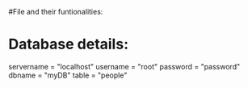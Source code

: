 
#File and their funtionalities:





# Database details:
servername = "localhost"
username = "root"
password = "password"
dbname = "myDB"
table = "people"
